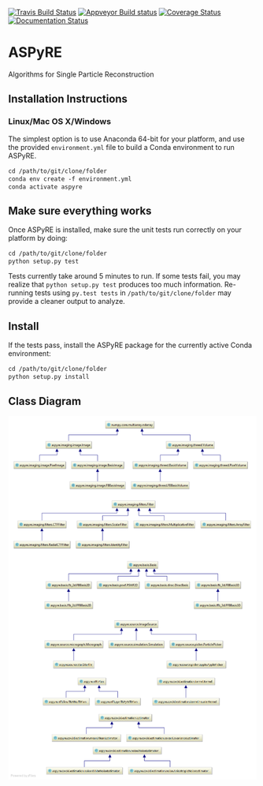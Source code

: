 [![Travis Build Status](https://travis-ci.com/vineetbansal/aspyre.svg?branch=master)](https://travis-ci.com/vineetbansal/aspyre)
[![Appveyor Build status](https://ci.appveyor.com/api/projects/status/bdq2dn0bi14iy992?svg=true)](https://ci.appveyor.com/project/vineetbansal/aspyre-o47mb)
[![Coverage Status](https://coveralls.io/repos/github/vineetbansal/aspyre/badge.svg?branch=master&service=github)](https://coveralls.io/github/vineetbansal/aspyre?branch=master)
[![Documentation Status](https://readthedocs.org/projects/aspyre/badge/?version=latest)](https://cov3d.readthedocs.io/en/latest/?badge=latest)

# ASPyRE

Algorithms for Single Particle Reconstruction

## Installation Instructions

### Linux/Mac OS X/Windows

The simplest option is to use Anaconda 64-bit for your platform, and use the provided `environment.yml` file to build a Conda environment to run ASPyRE.

```
cd /path/to/git/clone/folder
conda env create -f environment.yml
conda activate aspyre
```

## Make sure everything works

Once ASPyRE is installed, make sure the unit tests run correctly on your platform by doing:
```
cd /path/to/git/clone/folder
python setup.py test
```

Tests currently take around 5 minutes to run. If some tests fail, you may realize that `python setup.py test` produces too much information. Re-running tests using `py.test tests` in `/path/to/git/clone/folder` may provide a cleaner output to analyze.

## Install

If the tests pass, install the ASPyRE package for the currently active Conda environment:
```
cd /path/to/git/clone/folder
python setup.py install
```

## Class Diagram
![Class Diagram](docs/aspyre.png)